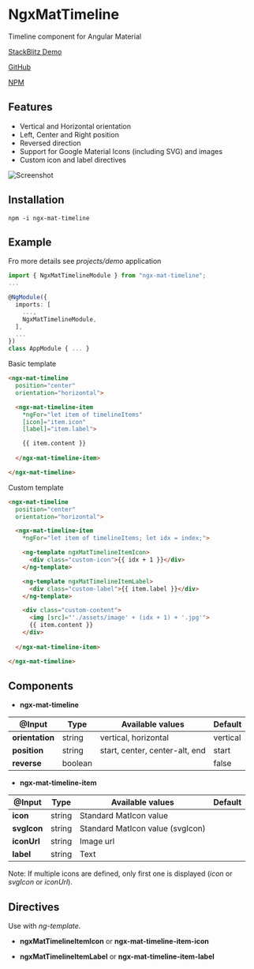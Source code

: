 # NgxMatTimeline

Timeline component for Angular Material

[StackBlitz Demo](https://stackblitz.com/edit/angular-ivy-xzfky8)

[GitHub](https://github.com/w3soto/ngx-mat-timeline)

[NPM](https://www.npmjs.com/package/ngx-mat-timeline)

## Features
* Vertical and Horizontal orientation
* Left, Center and Right position
* Reversed direction
* Support for Google Material Icons (including SVG) and images
* Custom icon and label directives  

![Screenshot](https://raw.githubusercontent.com/w3soto/ngx-mat-timeline/master/readme/basic-example.png "Screenshot")

## Installation
```shell
npm -i ngx-mat-timeline
```

## Example

Fro more details see *projects/demo* application

```typescript
import { NgxMatTimelineModule } from "ngx-mat-timeline";
...

@NgModule({
  imports: [
    ...,
    NgxMatTimelineModule,
  ],
  ...
})
class AppModule { ... }

```

Basic template 
```html
<ngx-mat-timeline 
  position="center" 
  orientation="horizontal">

  <ngx-mat-timeline-item
    *ngFor="let item of timelineItems"
    [icon]="item.icon"
    [label]="item.label">

    {{ item.content }}
    
  </ngx-mat-timeline-item>

</ngx-mat-timeline>
```

Custom template 
```html
<ngx-mat-timeline 
  position="center" 
  orientation="horizontal">

  <ngx-mat-timeline-item
    *ngFor="let item of timelineItems; let idx = index;">

    <ng-template ngxMatTimelineItemIcon>
      <div class="custom-icon">{{ idx + 1 }}</div>
    </ng-template>

    <ng-template ngxMatTimelineItemLabel>
      <div class="custom-label">{{ item.label }}</div>
    </ng-template>

    <div class="custom-content">
      <img [src]="'./assets/image' + (idx + 1) + '.jpg'"> 
      {{ item.content }}
    </div>
    
  </ngx-mat-timeline-item>

</ngx-mat-timeline>
```

## Components
 
* **ngx-mat-timeline**

| @Input | Type | Available values | Default |
| ----- | ---- | ---------------- | ------- |
| **orientation** | string | vertical, horizontal | vertical |
| **position** | string | start, center, center-alt, end | start |
| **reverse** | boolean | | false |

* **ngx-mat-timeline-item**

| @Input | Type | Available values | Default |
| ----- | ---- | ---------------- | ------- |
| **icon** | string | Standard MatIcon value |  |
| **svgIcon** | string | Standard MatIcon value (svgIcon) |  |
| **iconUrl** | string | Image url  |  |
| **label** | string | Text |  |

Note: If multiple icons are defined, only first one is displayed (*icon* or *svgIcon* or *iconUrl*).

## Directives 

Use with *ng-template*.

* **ngxMatTimelineItemIcon** or **ngx-mat-timeline-item-icon**

* **ngxMatTimelineItemLabel** or **ngx-mat-timeline-item-label**
